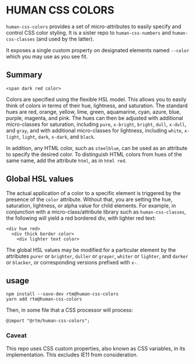 HUMAN CSS COLORS
======

`human-css-colors` provides a set of micro-attributes to easily specify and control CSS color styling.
It is a sister repo to `human-css-numbers` and `human-css-classes`
(and used by the latter).

It exposes a single custom property on designated elements named `--color` which you may use as you see fit.

Summary
-------

```
<span dark red color>
```

Colors are specified using the flexible HSL model.
This allows you to easily think of colors in terms of their hue, lightness, and saturation.
The standard hues are red, orange, yellow, lime, green, aquamarine, cyan, azure, blue, purple, magenta, and pink.
The hues can then be adjusted with additional micro-classes for saturation,
including `pure`, `x-bright`, `bright`, `dull`, `x-dull`, and `gray`,
and with additional micro-classes for lightness,
including `white`, `x-light`, `light`, `dark`, `x-dark`, and `black`.

In addition, any HTML color, such as `steelblue`, can be used as an attribute to specify the desired color.
To distinguish HTML colors from hues of the same name, add the attribute `html`, as in `html red`.

Global HSL values
-----------------

The actual application of a color to a specific element is triggered by the presence of the `color` attribute.
Without that, you are setting the hue, saturation, lightness, or alpha value for child elements.
For example, in conjunction with a micro-class/attribute library  such as `human-css-classes`,
the following will yield a red bordered div, with lighter red text:

```
<div hue red>
  <div thick border color>
    <div lighter text color>
```

The global HSL values may be modified for a particular element by the attributes
`purer` or `brighter`, `duller` or `grayer`, `whiter` or `lighter`, and `darker` or `blacker`,
or corresponding versions prefixed with `x-`.

usage
------------

    npm install --save-dev rtm@human-css-colors
    yarn add rtm@human-css-colors

Then, in some file that a CSS processor will process:

    @import "@rtm/human-css-colors";

### Caveat

This repo uses CSS custom properties, also known as CSS variables, in its implementation.
This excludes IE11 from consideration.
